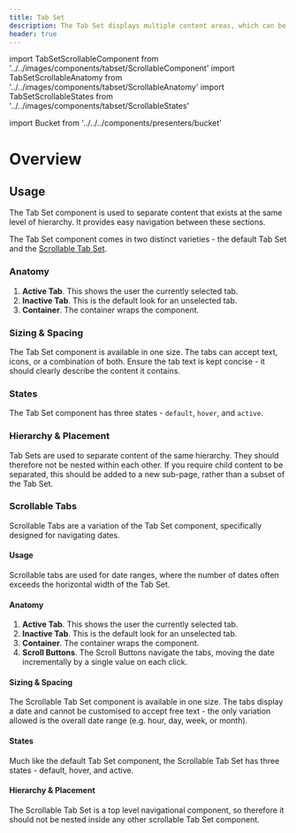 ```yaml
---
title: Tab Set
description: The Tab Set displays multiple content areas, which can be viewed by selecting the respective tab.
header: true
---
```


import TabSetScrollableComponent from '../../images/components/tabset/ScrollableComponent'
import TabSetScrollableAnatomy from '../../images/components/tabset/ScrollableAnatomy'
import TabSetScrollableStates from '../../images/components/tabset/ScrollableStates'

import Bucket from '../../../components/presenters/bucket'

<div className="bucket__container">
  <Bucket type="sketch" url="https://docs.royalnavy.io/design-system.sketch" />
  <Bucket type="storybook" url="https://storybook.royalnavy.io/?path=/docs/tab-set--default" />
</div>

# Overview

<TabSetComponent />

## Usage
The Tab Set component is used to separate content that exists at the same level of hierarchy. It provides easy navigation between these sections.

The Tab Set component comes in two distinct varieties - the default Tab Set and the [Scrollable Tab Set](#scrollable-tabs).

### Anatomy

<TabSetAnatomy />

1. **Active Tab**. This shows the user the currently selected tab.
2. **Inactive Tab**. This is the default look for an unselected tab.
3. **Container**. The container wraps the component.

### Sizing & Spacing
The Tab Set component is available in one size. The tabs can accept text, icons, or a combination of both. Ensure the tab text is kept concise - it should clearly describe the content it contains.

### States
The Tab Set component has three states - `default`, `hover`, and `active`.
<TabSetStates />

### Hierarchy & Placement
Tab Sets are used to separate content of the same hierarchy. They should therefore not be nested within each other. If you require child content to be separated, this should be added to a new sub-page, rather than a subset of the Tab Set.

### Scrollable Tabs
Scrollable Tabs are a variation of the Tab Set component, specifically designed for navigating dates.

<TabSetScrollableComponent />  

#### Usage
Scrollable tabs are used for date ranges, where the number of dates often exceeds the horizontal width of the Tab Set. 

#### Anatomy
<TabSetScrollableAnatomy />

1. **Active Tab**. This shows the user the currently selected tab.
2. **Inactive Tab**. This is the default look for an unselected tab.
3. **Container**. The container wraps the component.
3. **Scroll Buttons**. The Scroll Buttons navigate the tabs, moving the date incrementally by a single value on each click.

#### Sizing & Spacing
The Scrollable Tab Set component is available in one size. The tabs display a date and cannot be customised to accept free text - the only variation allowed is the overall date range (e.g. hour, day, week, or month).

#### States
Much like the default Tab Set component, the Scrollable Tab Set has three states - default, hover, and active.
<TabSetScrollableStates />

#### Hierarchy & Placement
The Scrollable Tab Set is a top level navigational component, so therefore it should not be nested inside any other scrollable Tab Set component.
